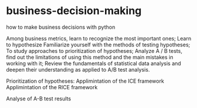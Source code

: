 # business-decision-making
how to make business decisions with python

Among business metrics, learn to recognize the most important ones;
Learn to hypothesize
Familiarize yourself with the methods of testing hypotheses;
To study approaches to prioritization of hypotheses;
Analyze A / B tests, find out the limitations of using this method and the main mistakes in working with it;
Review the fundamentals of statistical data analysis and deepen their understanding as applied to A/B test analysis.

Prioritization of hypotheses:
  Applimintation of the ICE framework
  Applimintation of the RICE framework
  
 Analyse of A-B test results
